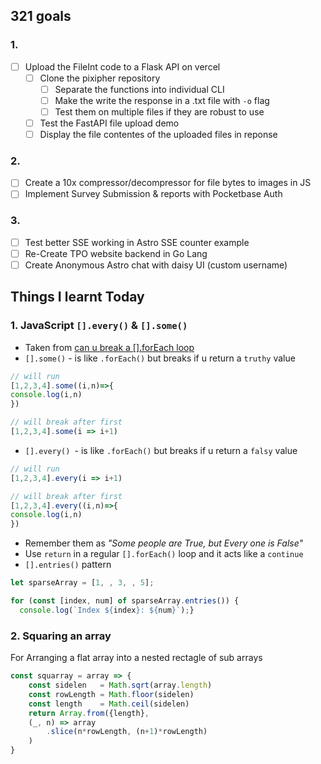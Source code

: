 ## 321 goals

### 1.
- [ ] Upload the FileInt code to a Flask API on vercel
	- [ ] Clone the pixipher repository
		- [ ] Separate the functions into individual CLI
		- [ ] Make the write the response in a .txt file with `-o` flag
		- [ ] Test them on multiple files if they are robust to use
	- [ ] Test the FastAPI file upload demo
	- [ ] Display the file contentes of the uploaded files in reponse

### 2.
- [ ] Create a 10x compressor/decompressor for file bytes to images in JS
- [ ] Implement Survey Submission & reports with Pocketbase Auth

### 3.
- [ ] Test better SSE working in Astro SSE counter example
- [ ] Re-Create TPO website backend in Go Lang
- [ ] Create Anonymous Astro chat with daisy UI (custom username)

## Things I learnt Today

### 1. JavaScript `[].every()` & `[].some()`
- Taken from [can u break a [].forEach loop](https://javascript.plainenglish.io/javascript-interview-can-you-stop-or-break-a-foreach-loop-9608ba2a1710)
- `[].some()` - is like `.forEach()` but breaks if u return a `truthy` value
```js
// will run
[1,2,3,4].some((i,n)=>{
console.log(i,n)
})

// will break after first
[1,2,3,4].some(i => i+1)
```
- `[].every() `- is like `.forEach()` but breaks if u return a `falsy` value
```js
// will run
[1,2,3,4].every(i => i+1)

// will break after first
[1,2,3,4].every((i,n)=>{
console.log(i,n)
})
```
- Remember them as _"Some people are True, but Every one is False"_
- Use `return` in a regular `[].forEach()` loop and it acts like a `continue`
- `[].entries()` pattern
```js
let sparseArray = [1, , 3, , 5];

for (const [index, num] of sparseArray.entries()) {
  console.log(`Index ${index}: ${num}`);}

```


### 2. Squaring an array

For Arranging a flat array into a nested rectagle of sub arrays

```ts
const squarray = array => {
	const sidelen   = Math.sqrt(array.length)
	const rowLength = Math.floor(sidelen)
	const length    = Math.ceil(sidelen)
	return Array.from({length}, 
	(_, n) => array
		.slice(n*rowLength, (n+1)*rowLength)
	)
}
```
